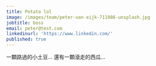 ```yaml
---
title: Potato lol
image: /images/team/peter-van-eijk-711986-unsplash.jpg
jobtitle: boss
email: peter@test.com
linkedinurl: 'https://www.linkedin.com/'
published: true
---
```

一顆路過的小土豆...
還有一顆滾走的西瓜...